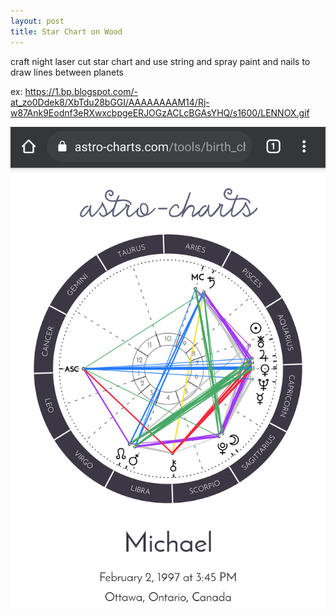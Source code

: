 ```yaml
---
layout: post
title: Star Chart on Wood
---
```


craft night laser cut star chart and use string and spray paint
and nails to draw lines between planets

ex: https://1.bp.blogspot.com/-at_zo0Ddek8/XbTdu28bGGI/AAAAAAAAM14/Rj-w87Ank9Eodnf3eRXwxcbpgeERJOGzACLcBGAsYHQ/s1600/LENNOX.gif

![Astrology Chart](/assets/temp/astro-chart.png)
